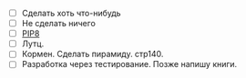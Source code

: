 - [ ] Сделать хоть что-нибудь
- [ ] Не сделать ничего
- [ ] [PIP8](https://www.python.org/dev/peps/pep-0008/)
- [ ] Лутц.
- [ ] Кормен. Сделать пирамиду. стр140.
- [ ] Разработка через тестирование. Позже напишу книги.
